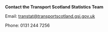 **Contact the Transport Scotland Statistics Team**

Email: [transtat@transportscotland.gsi.gov.uk](mailto:transtat@transportscotland.gsi.gov.uk)

Phone: 0131 244 7256